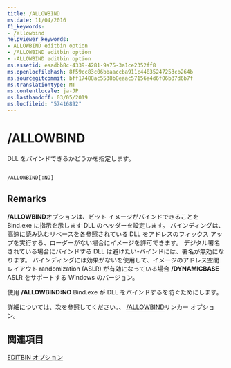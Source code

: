 ```yaml
---
title: /ALLOWBIND
ms.date: 11/04/2016
f1_keywords:
- /allowbind
helpviewer_keywords:
- ALLOWBIND editbin option
- /ALLOWBIND editbin option
- -ALLOWBIND editbin option
ms.assetid: eaadbb8c-4339-4281-9a75-3a1ce2352ff8
ms.openlocfilehash: 8f59cc83c06bbaaccba911c44835247253cb264b
ms.sourcegitcommit: bff17488ac5538b8eaac57156a4d6f06b37d6b7f
ms.translationtype: MT
ms.contentlocale: ja-JP
ms.lasthandoff: 03/05/2019
ms.locfileid: "57416892"
---
```

# <a name="allowbind"></a>/ALLOWBIND

DLL をバインドできるかどうかを指定します。

```

/ALLOWBIND[:NO]
```

## <a name="remarks"></a>Remarks

**/ALLOWBIND**オプションは、ビット イメージがバインドできることを Bind.exe に指示を示します DLL のヘッダーを設定します。 バインディングは、高速に読み込むリベースを各参照されている DLL をアドレスのフィックス アップを実行する、ローダーがない場合にイメージを許可できます。 デジタル署名されている場合にバインドする DLL は避けたい-バインドには、署名が無効になります。 バインディングには効果がないを使用して、イメージのアドレス空間レイアウト randomization (ASLR) が有効になっている場合 **/DYNAMICBASE** ASLR をサポートする Windows のバージョン。

使用 **/ALLOWBIND:NO** Bind.exe が DLL をバインドするを防ぐためにします。

詳細については、次を参照してください。、 [/ALLOWBIND](../../build/reference/allowbind-prevent-dll-binding.md)リンカー オプション。

## <a name="see-also"></a>関連項目

[EDITBIN オプション](../../build/reference/editbin-options.md)
